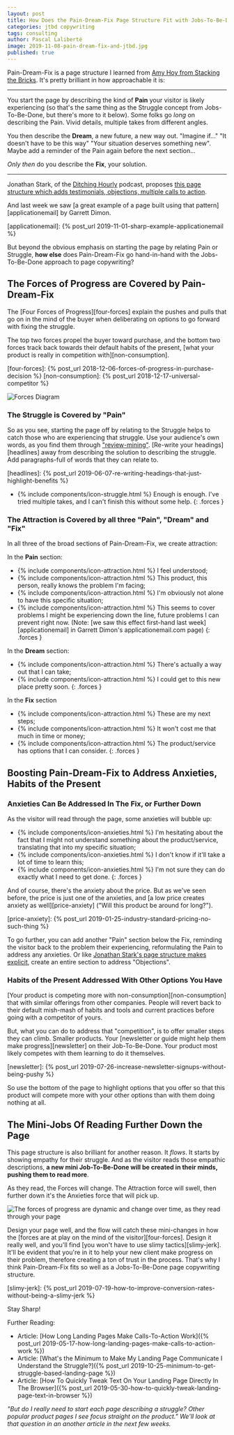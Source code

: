 ```yaml
---
layout: post
title: How Does the Pain-Dream-Fix Page Structure Fit with Jobs-To-Be-Done?
categories: jtbd copywriting
tags: consulting
author: Pascal Laliberté
image: 2019-11-08-pain-dream-fix-and-jtbd.jpg
published: true
---
```


Pain-Dream-Fix is a page structure I learned from [Amy Hoy from Stacking the Bricks][amy-hoy-pdf]. It's pretty brilliant in how approachable it is:

[amy-hoy-pdf]: https://stackingthebricks.com/how-i-increased-conversion-2-4x-with-better-copywriting/

---

You start the page by describing the kind of **Pain** your visitor is likely experiencing (so that's the same thing as the Struggle concept from Jobs-To-Be-Done, but there's more to it below). Some folks go _long_ on describing the Pain. Vivid details, multiple takes from different angles.

You then describe the **Dream**, a new future, a new way out. "Imagine if..." "It doesn't have to be this way" "Your situation deserves something new". Maybe add a reminder of the Pain again before the next section...

_Only then_ do you describe the **Fix**, your solution.

---

Jonathan Stark, of the [Ditching Hourly][ditching-hourly] podcast, proposes [this page structure which adds testimonials, objections, multiple calls to action][jonathan-stark-page-structure].

And last week we saw [a great example of a page built using that pattern][applicationemail] by Garrett Dimon.

[ditching-hourly]: https://ditchinghourly.com
[jonathan-stark-page-structure]: https://jonathanstark.com/building-the-perfect-sales-page
[applicationemail]: {% post_url 2019-11-01-sharp-example-applicationemail %}

But beyond the obvious emphasis on starting the page by relating Pain or Struggle, **how else** does Pain-Dream-Fix go hand-in-hand with the Jobs-To-Be-Done approach to page copywriting?

## The Forces of Progress are Covered by Pain-Dream-Fix

The [Four Forces of Progress][four-forces] explain the pushes and pulls that go on in the mind of the buyer when deliberating on options to go forward with fixing the struggle.

The top two forces propel the buyer toward purchase, and the bottom two forces track back towards their default habits of the present, [what your product is really in competition with][non-consumption].

[four-forces]: {% post_url 2018-12-06-forces-of-progress-in-purchase-decision %}
[non-consumption]: {% post_url 2018-12-17-universal-competitor %}

![Forces Diagram](/assets/images/posts/2018-12-06-forces-of-progress-diagram-01.svg)

### The Struggle is Covered by "Pain"

So as you see, starting the page off by relating to the Struggle helps to catch those who are experiencing that struggle. Use your audience's own words, as you find them through ["review-mining"][review-mining]. [Re-write your headings][headlines] away from describing the solution to describing the struggle. Add paragraphs-full of words that they can relate to.

[review-mining]: https://www.lewiscommercialwriting.com/post/saas-copywriting-secret-let-the-customer-write-everything
[headlines]: {% post_url 2019-06-07-re-writing-headings-that-just-highlight-benefits %}

* {% include components/icon-struggle.html %} Enough is enough. I've tried multiple takes, and I can't finish this without some help.
{: .forces }

### The Attraction is Covered by all three "Pain", "Dream" and "Fix"

In all three of the broad sections of Pain-Dream-Fix, we create attraction:

In the **Pain** section:

* {% include components/icon-attraction.html %} I feel understood;
* {% include components/icon-attraction.html %} This product, this person, really knows the problem I'm facing;
* {% include components/icon-attraction.html %} I'm obviously not alone to have this specific situation;
* {% include components/icon-attraction.html %} This seems to cover problems I might be experiencing down the line, future problems I can prevent right now. (Note: [we saw this effect first-hand last week][applicationemail] in Garrett Dimon's applicationemail.com page)
{: .forces }

In the **Dream** section:

* {% include components/icon-attraction.html %} There's actually a way out that I can take;
* {% include components/icon-attraction.html %} I could get to this new place pretty soon.
{: .forces }

In the **Fix** section

* {% include components/icon-attraction.html %} These are my next steps;
* {% include components/icon-attraction.html %} It won't cost me that much in time or money;
* {% include components/icon-attraction.html %} The product/service has options that I can consider.
{: .forces }

## Boosting Pain-Dream-Fix to Address Anxieties, Habits of the Present

### Anxieties Can Be Addressed In The Fix, or Further Down

As the visitor will read through the page, some anxieties will bubble up:

* {% include components/icon-anxieties.html %} I'm hesitating about the fact that I might not understand something about the product/service, translating that into my specific situation;
* {% include components/icon-anxieties.html %} I don't know if it'll take a lot of time to learn this;
* {% include components/icon-anxieties.html %} I'm not sure they can do exactly what I need to get done.
{: .forces }

And of course, there's the anxiety about the price. But as we've seen before, the price is just one of the anxieties, and [a low price creates anxiety as well][price-anxiety] ("Will this product be around for long?").

[price-anxiety]: {% post_url 2019-01-25-industry-standard-pricing-no-such-thing %}

To go further, you can add another "Pain" section below the Fix, reminding the visitor back to the problem their experiencing, reformulating the Pain to address any anxieties. Or like [Jonathan Stark's page structure makes explicit][jonathan-stark-page-structure], create an entire section to address "Objections".

### Habits of the Present Addressed With Other Options You Have

[Your product is competing more with non-consumption][non-consumption] that with similar offerings from other companies. People will revert back to their default mish-mash of habits and tools and current practices before going with a competitor of yours.

But, what you can do to address that "competition", is to offer smaller steps they can climb. Smaller products. Your [newsletter or guide might help them make progress][newsletter] on their Job-To-Be-Done. Your product most likely competes with them learning to do it themselves.

[newsletter]: {% post_url 2019-07-26-increase-newsletter-signups-without-being-pushy %}

So use the bottom of the page to highlight options that you offer so that this product will compete more with your other options than with them doing nothing at all.

## The Mini-Jobs Of Reading Further Down the Page

This page structure is also brilliant for another reason. It _flows_. It starts by showing empathy for their struggle. And as the visitor reads those empathic descriptions, **a new mini Job-To-Be-Done will be created in their minds, pushing them to read more**.

As they read, the Forces will change. The Attraction force will swell, then further down it's the Anxieties force that will pick up.

![The forces of progress are dynamic and change over time, as they read through your page](/assets/images/posts/2019-02-01-interview-and-timeline-diagram-02.svg)

Design your page well, and the flow will catch these mini-changes in how the [forces are at play on the mind of the visitor][four-forces]. Design it really well, and you'll find [you won't have to use slimy tactics][slimy-jerk]. It'll be evident that you're in it to help your new client make progress on their problem, therefore creating a ton of trust in the process. That's why I think Pain-Dream-Fix fits so well as a Jobs-To-Be-Done page copywriting structure.

[slimy-jerk]: {% post_url 2019-07-19-how-to-improve-conversion-rates-without-being-a-slimy-jerk %}

Stay Sharp!

Further Reading:

* Article: [How Long Landing Pages Make Calls-To-Action Work]({% post_url 2019-05-17-how-long-landing-pages-make-calls-to-action-work %})
* Article: [What's the Minimum to Make My Landing Page Communicate I Understand the Struggle?]({% post_url 2019-10-25-minimum-to-get-struggle-based-landing-page %})
* Article: [How To Quickly Tweak Text On Your Landing Page Directly In The Browser]({% post_url 2019-05-30-how-to-quickly-tweak-landing-page-text-in-browser %})

_"But do I really need to start each page describing a struggle? Other popular product pages I see focus straight on the product." We'll look at that question in an another article in the next few weeks._
